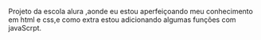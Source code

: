 Projeto da escola alura ,aonde eu estou aperfeiçoando meu conhecimento em html e css,e como extra estou adicionando algumas funções  com javaScrpt. 